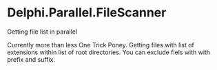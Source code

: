 # Delphi.Parallel.FileScanner
Getting file list in parallel

Currently more than less One Trick Poney. Getting files with list of extensions within list of root directories. You can exclude fiels with with prefix and suffix.
